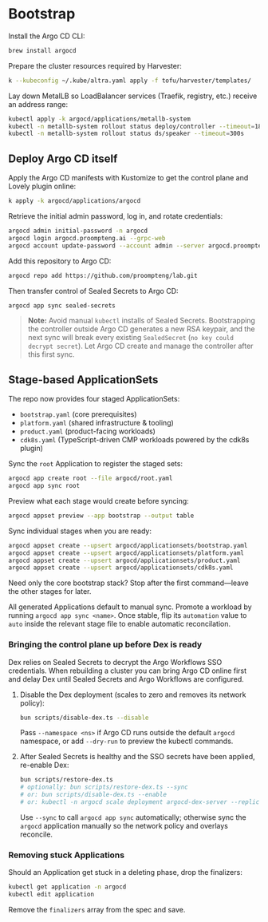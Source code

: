 # Bootstrap

Install the Argo CD CLI:

```bash
brew install argocd
```

Prepare the cluster resources required by Harvester:

```bash
k --kubeconfig ~/.kube/altra.yaml apply -f tofu/harvester/templates/
```

Lay down MetalLB so LoadBalancer services (Traefik, registry, etc.) receive an address range:

```bash
kubectl apply -k argocd/applications/metallb-system
kubectl -n metallb-system rollout status deploy/controller --timeout=180s
kubectl -n metallb-system rollout status ds/speaker --timeout=300s
```

## Deploy Argo CD itself

Apply the Argo CD manifests with Kustomize to get the control plane and Lovely plugin online:

```bash
k apply -k argocd/applications/argocd
```

Retrieve the initial admin password, log in, and rotate credentials:

```bash
argocd admin initial-password -n argocd
argocd login argocd.proompteng.ai --grpc-web
argocd account update-password --account admin --server argocd.proompteng.ai
```

Add this repository to Argo CD:

```bash
argocd repo add https://github.com/proompteng/lab.git
```

Then transfer control of Sealed Secrets to Argo CD:

```bash
argocd app sync sealed-secrets
```

> **Note:** Avoid manual `kubectl` installs of Sealed Secrets. Bootstrapping the controller outside Argo CD generates a new RSA keypair, and the next sync will break every existing `SealedSecret` (`no key could decrypt secret`). Let Argo CD create and manage the controller after this first sync.

## Stage-based ApplicationSets

The repo now provides four staged ApplicationSets:

- `bootstrap.yaml` (core prerequisites)
- `platform.yaml` (shared infrastructure & tooling)
- `product.yaml` (product-facing workloads)
- `cdk8s.yaml` (TypeScript-driven CMP workloads powered by the cdk8s plugin)

Sync the `root` Application to register the staged sets:

```bash
argocd app create root --file argocd/root.yaml
argocd app sync root
```

Preview what each stage would create before syncing:

```bash
argocd appset preview --app bootstrap --output table
```

Sync individual stages when you are ready:

```bash
argocd appset create --upsert argocd/applicationsets/bootstrap.yaml
argocd appset create --upsert argocd/applicationsets/platform.yaml
argocd appset create --upsert argocd/applicationsets/product.yaml
argocd appset create --upsert argocd/applicationsets/cdk8s.yaml
```

Need only the core bootstrap stack? Stop after the first command—leave the other stages for later.

All generated Applications default to manual sync. Promote a workload by running `argocd app sync <name>`. Once stable, flip its `automation` value to `auto` inside the relevant stage file to enable automatic reconcilation.

### Bringing the control plane up before Dex is ready

Dex relies on Sealed Secrets to decrypt the Argo Workflows SSO credentials. When rebuilding a cluster you can bring Argo CD online first and delay Dex until Sealed Secrets and Argo Workflows are configured.

1. Disable the Dex deployment (scales to zero and removes its network policy):
   ```bash
   bun scripts/disable-dex.ts --disable
   ```
   Pass `--namespace <ns>` if Argo CD runs outside the default `argocd` namespace, or add `--dry-run` to preview the kubectl commands.

2. After Sealed Secrets is healthy and the SSO secrets have been applied, re-enable Dex:
   ```bash
   bun scripts/restore-dex.ts
   # optionally: bun scripts/restore-dex.ts --sync
   # or: bun scripts/disable-dex.ts --enable
   # or: kubectl -n argocd scale deployment argocd-dex-server --replicas=1
   ```
   Use `--sync` to call `argocd app sync` automatically; otherwise sync the `argocd` application manually so the network policy and overlays reconcile.

### Removing stuck Applications

Should an Application get stuck in a deleting phase, drop the finalizers:

```bash
kubectl get application -n argocd
kubectl edit application
```

Remove the `finalizers` array from the spec and save.
